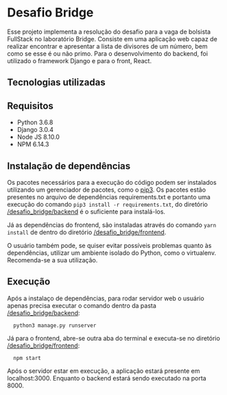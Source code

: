 # Desafio Bridge
Esse projeto implementa a resolução do desafio para a vaga de bolsista FullStack no laboratório Bridge. Consiste em uma aplicação web capaz de realizar encontrar e apresentar a lista de divisores de um número, bem como se esse é ou não primo. Para o desenvolvimento do backend, foi utilizado o framework Django e para o front, React.

## Tecnologias utilizadas


## Requisitos
+ Python 3.6.8
+ Django 3.0.4
+ Node JS 8.10.0
+ NPM 6.14.3

## Instalação de dependências
Os pacotes necessários para a execução do código podem ser instalados utilizando um gerenciador de pacotes, como o [pip3](https://pip.pypa.io/en/stable/installing/). Os pacotes estão presentes no arquivo de dependências requirements.txt e portanto uma execução do comando `pip3 install -r requirements.txt`, do diretório [/desafio_bridge/backend](./desafio_bridge/backend) é o suficiente para instalá-los.

Já as dependências do frontend, são instaladas através do comando `yarn install` de dentro do diretório [/desafio_bridge/frontend](./desafio_bridge/frontend).

O usuário também pode, se quiser evitar possíveis problemas quanto às dependências, utilizar um ambiente isolado do Python, como o virtualenv. Recomenda-se a sua utilização.

## Execução

Após a instalaço de dependências, para rodar servidor web o usuário apenas precisa executar o comando dentro da pasta [/desafio_bridge/backend](./desafio_bridge/backend):

```
  python3 manage.py runserver
```
Já para o frontend, abre-se outra aba do terminal e executa-se no diretório [/desafio_bridge/frontend](./desafio_bridge/frontend):

```
  npm start
```

Após o servidor estar em execução, a aplicação estará presente em localhost:3000. Enquanto o backend estará sendo executado na porta 8000.
